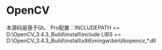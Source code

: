 # OpenCV
本源码是基于Qt。
Pro配置：INCLUDEPATH += D:\OpenCV_3.4.3_Build\install\include
         LIBS += D:\OpenCV_3.4.3_Build\install\x86\mingw\bin\libopencv_*.dll
         
